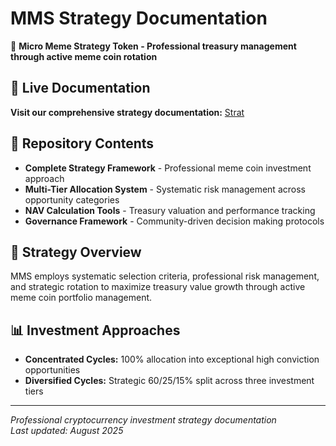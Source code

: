 # MMS Strategy Documentation

🚀 **Micro Meme Strategy Token - Professional treasury management through active meme coin rotation**

## 📖 Live Documentation
**Visit our comprehensive strategy documentation:** [Strat](https://github.com/MicroMemeStrategy/micro-meme-strategy/blob/main/mms-strategy.md)

## 📁 Repository Contents
- **Complete Strategy Framework** - Professional meme coin investment approach
- **Multi-Tier Allocation System** - Systematic risk management across opportunity categories  
- **NAV Calculation Tools** - Treasury valuation and performance tracking
- **Governance Framework** - Community-driven decision making protocols

## 🎯 Strategy Overview
MMS employs systematic selection criteria, professional risk management, and strategic rotation to maximize treasury value growth through active meme coin portfolio management.

## 📊 Investment Approaches
- **Concentrated Cycles:** 100% allocation into exceptional high conviction opportunities
- **Diversified Cycles:** Strategic 60/25/15% split across three investment tiers

---
*Professional cryptocurrency investment strategy documentation*  
*Last updated: August 2025*
